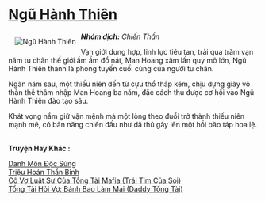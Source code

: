 <a href="https://utruyen.com/ngu-hanh-thien/12192/" title="Ngũ Hành Thiên"><h1>Ngũ Hành Thiên</h1></a><div style="display:table"><img align="right" style="float: left; padding: 10px;" src="https://utruyen.com/images/story/200x260/ngu-hanh-thien.jpg" alt="Ngũ Hành Thiên"><b><i>Nhóm dịch:</i></b><i> Chiến Thần</i><p></p>Vạn giới dung hợp, linh lực tiêu tan, trải qua trăm vạn năm tu chân thế giới ầm ầm đổ nát, Man Hoang xâm lấn quy mô lớn, Ngũ Hành Thiên thành là phòng tuyến cuối cùng của người tu chân.<p></p>Ngàn năm sau, một thiếu niên đến từ cựu thổ thấp kém, chịu đựng giày vò thân thể thâm nhập Man Hoang ba năm, đặc cách thu được cơ hội vào Ngũ Hành Thiên đào tạo sâu. <p></p>Khát vọng nắm giữ vận mệnh mà một lòng theo đuổi trở thành thiếu niên mạnh mẽ, có bản năng chiến đấu như dã thú gây lên một hồi bão táp hoa lệ.​</div><p><br><b>Truyện Hay Khác :</b></p><a href="https://utruyen.com/danh-mon-doc-sung/17063/" alt="Danh Môn Độc Sủng">Danh Môn Độc Sủng</a><br/><a href="https://github.com/quanluxury/truyenhot/tree/master/truyenhay/1272/" alt="Triệu Hoán Thần Binh">Triệu Hoán Thần Binh</a><br/><a href="https://github.com/quanluxury/truyenhot/tree/master/truyenhay/18901/" alt="Cô Vợ Luật Sư Của Tổng Tài Mafia (Trái Tim Của Sói)">Cô Vợ Luật Sư Của Tổng Tài Mafia (Trái Tim Của Sói)</a><br/><a href="https://github.com/quanluxury/truyenhot/tree/master/truyenhay/19177/" alt="Tổng Tài Hỏi Vợ: Bánh Bao Làm Mai (Daddy Tổng Tài)">Tổng Tài Hỏi Vợ: Bánh Bao Làm Mai (Daddy Tổng Tài)</a><br/>
